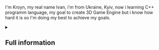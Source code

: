 I'm Kroyn, my real name Ivan, i'm from Ukraine, Kyiv, now i learning C++ programm language, my goal to create 3D Game Engine but i know how hard it is so I'm doing my best to achieve my goals.

<details>

  <summary><h2>Full information</h2></summary>

- **Name:** Ivan
- **Age:** 20
- **Language:** Ukrainian, English(A1)
- **Birthday**: 01/13/2004 (January 13, 2004 y.)
- **Location:** Ukraine, Kyiv
- **Zodiac sign:** Capricornus
- **Status:** Study "Computer Science"
- **Discord:** kroyn
<details>
  <summary><h3>PC Specs</h3></summary>
  
- **CPU:** AMD Ryzen 5 3600 6-Core Processor, 3593 MHz
- **Graphics Card:** AMD Radeon RX 580 (8GB VRAM)
- **RAM:** 32GB - Kingston Fury kf2666c16d4/8g x4
- **Motherboard:** Asus: TUF B450M-Plus Gaming
- **Hard Disk(1):** HGST HUS726020ALE614 (K5GGYJ0A) [1863 GB]
- **Hard Disk(2):** ST500DM005 HD502HJ (S20BJ90DC22587) [465 GB]
- **SSD:** INTEL SSDPEKKW128G7 [119 GB]
- **Monitor:** Samsung SyncMaster C24F390 (1920x1080 | 72Hz)
</details>
<details>
  <summary><h3>Operation System</h3></summary>
  
Yeah i use dualboot.
#### Windows
- **Edition:** Ghost Spectre Windows 11 Superlite
- **Build:** 26100.1742 (24h2)
#### Linux
- **OS:** Arch Linux x86_64
- **DE:** KDE Plasma 6.2.2
- **WM:** KWin (Wayland)
- **GPU DRIVER:** 4.6 Mesa 24.2.6-arch1.1
##### Kernels:
- **First:** Linux 6.11.6-lqx1-1-lqx
- **Second:** Linux 6.11.6-arch1-1
</details>
</details>
